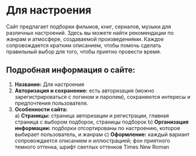 # Для настроения
Сайт предлагает подборки фильмов, книг, сериалов, музыки для различных настроений. Здесь вы можете найти рекомендации по жанрам и атмосфере, создаваемой произведениями. Каждое сопровождается кратким описанием, чтобы помочь сделать правильный выбор для того, чтобы приятно провести время.

## Подробная информация о сайте:
1. **Название:** Для настроения
2. **Авторизация и сохранение:** есть авторизация (можно зарегистрироваться с логином и паролем), сохраняются интересы и предпочтения пользователя.
3. **Особенности сайта:**<br>
a) **Страницы:** страница авторизации и регистрации, главная страница с выбором подборок, страницы подборок
b) **Организация информации:** подборки отсортированы по настроению, которое выбирает пользователь, и жанрам
c) **Оформление:** каждый вариант сопровождается описанием и иллюстрацией; фон приятного темного оттенка, шрифт светлых оттенков Times New Roman
